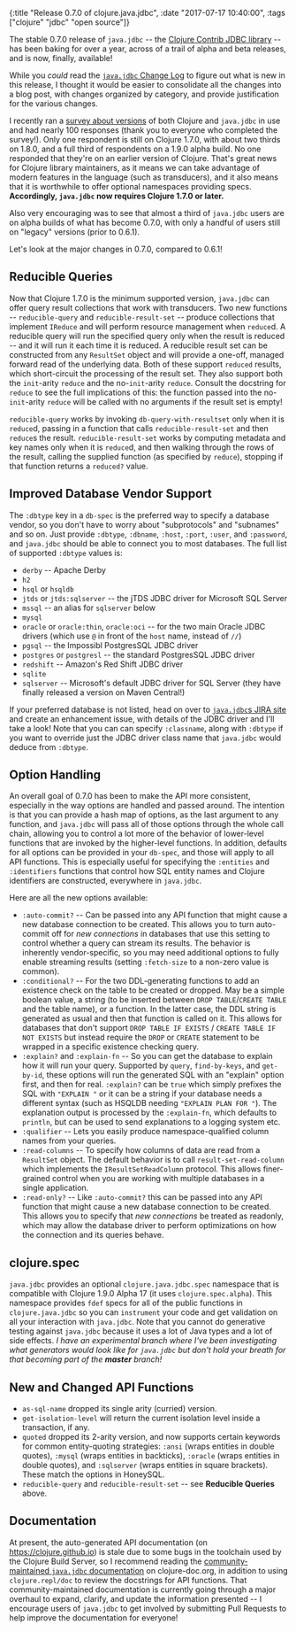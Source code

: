 {:title "Release 0.7.0 of clojure.java.jdbc",
 :date "2017-07-17 10:40:00",
 :tags ["clojure" "jdbc" "open source"]}

The stable 0.7.0 release of `java.jdbc` -- the [Clojure Contrib JDBC library](https://github.com/clojure/java.jdbc) -- has been baking for over a year, across of a trail of alpha and beta releases, and is now, finally, available!

While you _could_ read the [`java.jdbc` Change Log](https://github.com/clojure/java.jdbc/blob/master/CHANGES.md) to figure out what is new in this release, I thought it would be easier to consolidate all the changes into a blog post, with changes organized by category, and provide justification for the various changes.<!-- more -->

I recently ran a [survey about versions](https://www.surveymonkey.com/results/SM-CJY2YMHP/) of both Clojure and `java.jdbc` in use and had nearly 100 responses (thank you to everyone who completed the survey!). Only one respondent is still on Clojure 1.7.0, with about two thirds on 1.8.0, and a full third of respondents on a 1.9.0 alpha build. No one responded that they're on an earlier version of Clojure. That's great news for Clojure library maintainers, as it means we can take advantage of modern features in the language (such as transducers), and it also means that it is worthwhile to offer optional namespaces providing specs. **Accordingly, `java.jdbc` now requires Clojure 1.7.0 or later.**

Also very encouraging was to see that almost a third of `java.jdbc` users are on alpha builds of what has become 0.7.0, with only a handful of users still on "legacy" versions (prior to 0.6.1).

Let's look at the major changes in 0.7.0, compared to 0.6.1!

## Reducible Queries

Now that Clojure 1.7.0 is the minimum supported version, `java.jdbc` can offer query result collections that work with transducers. Two new functions -- `reducible-query` and `reducible-result-set` -- produce collections that implement `IReduce` and will perform resource management when `reduce`d. A reducible query will run the specified query only when the result is reduced -- and it will run it each time it is reduced. A reducible result set can be constructed from any `ResultSet` object and will provide a one-off, managed forward read of the underlying data. Both of these support `reduced` results, which short-circuit the processing of the result set. They also support both the `init`-arity `reduce` and the no-`init`-arity `reduce`. Consult the docstring for `reduce` to see the full implications of this: the function passed into the no-`init`-arity `reduce` will be called with no arguments if the result set is empty!

`reducible-query` works by invoking `db-query-with-resultset` only when it is `reduce`d, passing in a function that calls `reducible-result-set` and then `reduce`s the result. `reducible-result-set` works by computing metadata and key names only when it is `reduce`d, and then walking through the rows of the result, calling the supplied function (as specified by `reduce`), stopping if that function returns a `reduced?` value.

## Improved Database Vendor Support

The `:dbtype` key in a `db-spec` is the preferred way to specify a database vendor, so you don't have to worry about "subprotocols" and "subnames" and so on. Just provide `:dbtype`, `:dbname`, `:host`, `:port`, `:user`, and `:password`, and `java.jdbc` should be able to connect you to most databases. The full list of supported `:dbtype` values is:

* `derby` -- Apache Derby
* `h2`
* `hsql` or `hsqldb`
* `jtds` or `jtds:sqlserver` -- the jTDS JDBC driver for Microsoft SQL Server
* `mssql` -- an alias for `sqlserver` below
* `mysql`
* `oracle` or `oracle:thin`, `oracle:oci` -- for the two main Oracle JDBC drivers (which use `@` in front of the `host` name, instead of `//`)
* `pgsql` -- the Impossibl PostgresSQL JDBC driver
* `postgres` or `postgresl` -- the standard PostgresSQL JDBC driver
* `redshift` -- Amazon's Red Shift JDBC driver
* `sqlite`
* `sqlserver` -- Microsoft's default JDBC driver for SQL Server (they have finally released a version on Maven Central!)

If your preferred database is not listed, head on over to [`java.jdbc`s JIRA site](https://dev.clojure.org/jira/browse/JDBC) and create an enhancement issue, with details of the JDBC driver and I'll take a look! Note that you can can specify `:classname`, along with `:dbtype` if you want to override just the JDBC driver class name that `java.jdbc` would deduce from `:dbtype`.

## Option Handling

An overall goal of 0.7.0 has been to make the API more consistent, especially in the way options are handled and passed around. The intention is that you can provide a hash map of options, as the last argument to any function, and `java.jdbc` will pass all of those options through the whole call chain, allowing you to control a lot more of the behavior of lower-level functions that are invoked by the higher-level functions. In addition, defaults for all options can be provided in your `db-spec`, and those will apply to all API functions. This is especially useful for specifying the `:entities` and `:identifiers` functions that control how SQL entity names and Clojure identifiers are constructed, everywhere in `java.jdbc`.

Here are all the new options available:

* `:auto-commit?` -- Can be passed into any API function that might cause a new database connection to be created. This allows you to turn auto-commit off for _new connections_ in databases that use this setting to control whether a query can stream its results. The behavior is inherently vendor-specific, so you may need additional options to fully enable streaming results (setting `:fetch-size` to a non-zero value is common).
* `:conditional?` -- For the two DDL-generating functions to add an existence check on the table to be created or dropped. May be a simple boolean value, a string (to be inserted between `DROP TABLE`/`CREATE TABLE` and the table name), or a function. In the latter case, the DDL string is generated as usual and then that function is called on it. This allows for databases that don't support `DROP TABLE IF EXISTS` / `CREATE TABLE IF NOT EXISTS` but instead require the `DROP` or `CREATE` statement to be wrapped in a specific existence checking query.
* `:explain?` and `:explain-fn` -- So you can get the database to explain how it will run your query. Supported by `query`, `find-by-keys`, and `get-by-id`, these options will run the generated SQL with an "explain" option first, and then for real. `:explain?` can be `true` which simply prefixes the SQL with `"EXPLAIN "` or it can be a string if your database needs a different syntax (such as HSQLDB needing `"EXPLAIN PLAN FOR "`). The explanation output is processed by the `:explain-fn`, which defaults to `println`, but can be used to send explanations to a logging system etc.
* `:qualifier` -- Lets you easily produce namespace-qualified column names from your queries.
* `:read-columns` -- To specify how columns of data are read from a `ResultSet` object. The default behavior is to call `result-set-read-column` which implements the `IResultSetReadColumn` protocol. This allows finer-grained control when you are working with multiple databases in a single application.
* `:read-only?` -- Like `:auto-commit?` this can be passed into any API function that might cause a new database connection to be created. This allows you to specify that _new connections_ be treated as readonly, which may allow the database driver to perform optimizations on how the connection and its queries behave.

## clojure.spec

`java.jdbc` provides an optional `clojure.java.jdbc.spec` namespace that is compatible with Clojure 1.9.0 Alpha 17 (it uses `clojure.spec.alpha`). This namespace provides `fdef` specs for all of the public functions in `clojure.java.jdbc` so you can `instrument` your code and get validation on all your interaction with `java.jdbc`. Note that you cannot do generative testing against `java.jdbc` because it uses a lot of Java types and a lot of side effects. _I have an experimental branch where I've been investigating what generators would look like for `java.jdbc` but don't hold your breath for that becoming part of the **master** branch!_

## New and Changed API Functions

* `as-sql-name` dropped its single arity (curried) version.
* `get-isolation-level` will return the current isolation level inside a transaction, if any.
* `quoted` dropped its 2-arity version, and now supports certain keywords for common entity-quoting strategies: `:ansi` (wraps entities in double quotes), `:mysql` (wraps entities in backticks), `:oracle` (wraps entities in double quotes), and `:sqlserver` (wraps entities in square brackets). These match the options in HoneySQL.
* `reducible-query` and `reducible-result-set` -- see **Reducible Queries** above.

## Documentation

At present, the auto-generated API documentation (on https://clojure.github.io) is stale due to some bugs in the toolchain used by the Clojure Build Server, so I recommend reading the [community-maintained `java.jdbc` documentation](http://clojure-doc.org/articles/ecosystem/java_jdbc/home.html) on clojure-doc.org, in addition to using `clojure.repl/doc` to review the docstrings for API functions. That community-maintained documentation is currently going through a major overhaul to expand, clarify, and update the information presented -- I encourage users of `java.jdbc` to get involved by submitting Pull Requests to help improve the documentation for everyone!
